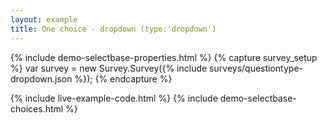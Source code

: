 ```yaml
---
layout: example
title: One choice - dropdown (type:'dropdown')
---
```

{% include demo-selectbase-properties.html %}
{% capture survey_setup %}
var survey = new Survey.Survey({% include surveys/questiontype-dropdown.json %});
{% endcapture %}

{% include live-example-code.html %}
{% include demo-selectbase-choices.html %}
